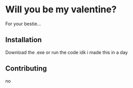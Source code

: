 # Will you be my valentine?

For your bestie...

## Installation

Download the .exe or run the code idk i made this in a day

## Contributing

no
